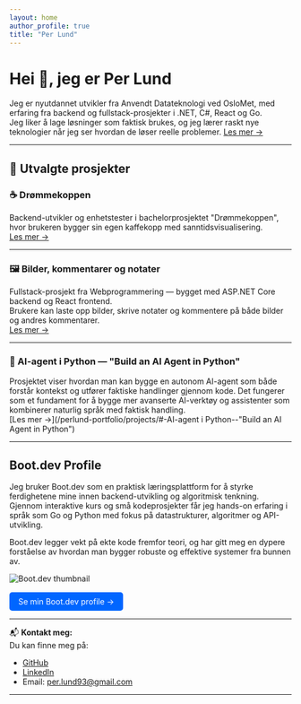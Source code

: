 ```yaml
---
layout: home
author_profile: true
title: "Per Lund"
---
```


# Hei 👋, jeg er Per Lund

Jeg er nyutdannet utvikler fra Anvendt Datateknologi ved OsloMet, med erfaring fra backend og fullstack-prosjekter i .NET, C#, React og Go.  
Jeg liker å lage løsninger som faktisk brukes, og jeg lærer raskt nye teknologier når jeg ser hvordan de løser reelle problemer.
[Les mer →](/perlund-portfolio/about/)

---

## 🌟 Utvalgte prosjekter

### ☕ Drømmekoppen

Backend-utvikler og enhetstester i bachelorprosjektet "Drømmekoppen", hvor brukeren bygger sin egen kaffekopp med sanntidsvisualisering.  
[Les mer →](/perlund-portfolio/projects/#-drømmekoppen--bachelorprosjekt-2025)

---

### 🖼️ Bilder, kommentarer og notater

Fullstack-prosjekt fra Webprogrammering — bygget med ASP.NET Core backend og React frontend.  
Brukere kan laste opp bilder, skrive notater og kommentere på både bilder og andres kommentarer.  
[Les mer →](/perlund-portfolio/projects/#%EF%B8%8F-bilder-kommentarer-og-notater-fullstack-prosjekt)

---

### 🤖 AI-agent i Python — "Build an AI Agent in Python"

Prosjektet viser hvordan man kan bygge en autonom AI-agent som både forstår kontekst og utfører faktiske handlinger gjennom kode.
Det fungerer som et fundament for å bygge mer avanserte AI-verktøy og assistenter som kombinerer naturlig språk med faktisk handling.  
[Les mer →](/perlund-portfolio/projects/#-AI-agent i Python--"Build an AI Agent in Python")

---

## Boot.dev Profile

Jeg bruker Boot.dev som en praktisk læringsplattform for å styrke ferdighetene mine innen backend-utvikling og algoritmisk tenkning.
Gjennom interaktive kurs og små kodeprosjekter får jeg hands-on erfaring i språk som Go og Python med fokus på datastrukturer, algoritmer og API-utvikling.

Boot.dev legger vekt på ekte kode fremfor teori, og har gitt meg en dypere forståelse av hvordan man bygger robuste og effektive systemer fra bunnen av.

![Boot.dev thumbnail](https://api.boot.dev/v1/users/public/e1b56be9-8659-4774-b4fe-c892ac51d41a/thumbnail)

<div style="margin-top: 1rem;">
  <a href="https://www.boot.dev/u/desertedfail01" target="_blank" 
     style="display:inline-block; padding:0.5rem 1rem; background-color:#0066ff; color:white; border-radius:5px; text-decoration:none;">
    Se min Boot.dev profile →
  </a>
</div>

---

📬 **Kontakt meg:**  
Du kan finne meg på:

- [GitHub](https://github.com/Mrexes72)
- [LinkedIn](https://www.linkedin.com/in/per-lund-66a4ab389/)
- Email: per.lund93@gmail.com

---
